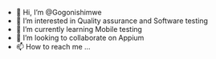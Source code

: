 - 👋 Hi, I’m @Gogonishimwe
- 👀 I’m interested in Quality assurance and Software testing 
- 🌱 I’m currently learning Mobile testing
- 💞️ I’m looking to collaborate on Appium
- 📫 How to reach me ...

<!---
Gogonishimwe/Gogonishimwe is a ✨ special ✨ repository because its `README.md` (this file) appears on your GitHub profile.
You can click the Preview link to take a look at your changes.
--->
